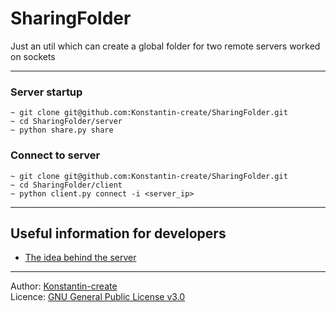 # SharingFolder

Just an util which can create a global folder for two remote servers worked on sockets

___

### Server startup

```shell
~ git clone git@github.com:Konstantin-create/SharingFolder.git
~ cd SharingFolder/server
~ python share.py share
```

### Connect to server

```shell
~ git clone git@github.com:Konstantin-create/SharingFolder.git
~ cd SharingFolder/client
~ python client.py connect -i <server_ip>
```

___
## Useful information for developers
- [The idea behind the server](/docs/server.md)

___

Author: [Konstantin-create](https://github.com/Konstantin-create)
\
Licence: [GNU General Public License v3.0](/LICENSE)